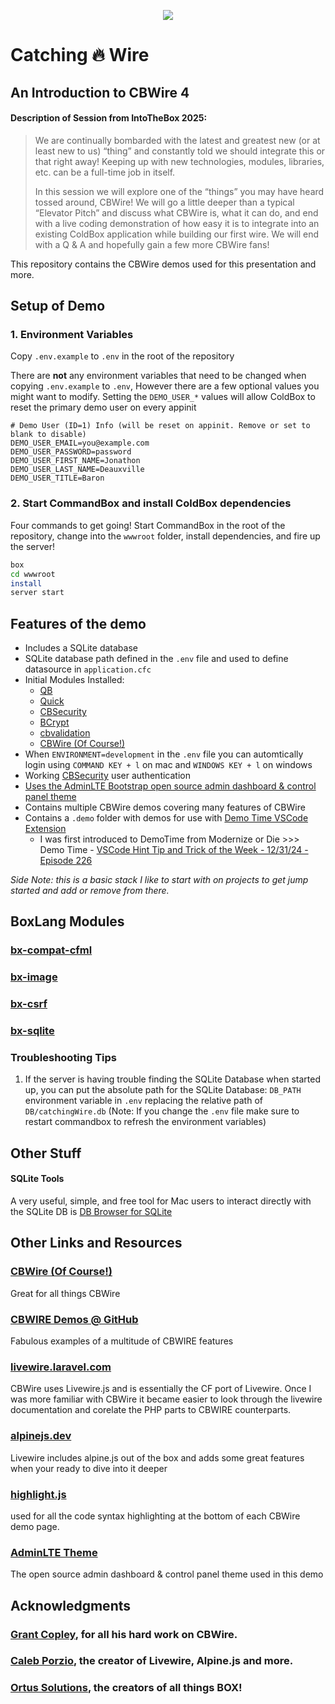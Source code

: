 <p align="center">
	<img src="https://raw.githubusercontent.com/coldbox-modules/cbwire/development/logo.png">
</p>

# Catching 🔥 Wire

## An Introduction to CBWire 4

#### Description of Session from IntoTheBox 2025:

> We are continually bombarded with the latest and greatest new (or at least new to us) “thing” and constantly told we should integrate this or that right away! Keeping up with new technologies, modules, libraries, etc. can be a full-time job in itself.
> 
> In this session we will explore one of the “things” you may have heard tossed around, CBWire! We will go a little deeper than a typical “Elevator Pitch” and discuss what CBWire is, what it can do, and end with a live coding demonstration of how easy it is to integrate into an existing ColdBox application while building our first wire. We will end with a Q & A and hopefully gain a few more CBWire fans!

This repository contains the CBWire demos used for this presentation and more.

## Setup of Demo

### 1. Environment Variables

Copy `.env.example` to `.env` in the root of the repository

There are **not** any environment variables that need to be changed when copying `.env.example` to `.env`, However there are a few optional values you might want to modify. Setting the `DEMO_USER_*` values will allow ColdBox to reset the primary demo user on every appinit

```
# Demo User (ID=1) Info (will be reset on appinit. Remove or set to blank to disable)
DEMO_USER_EMAIL=you@example.com
DEMO_USER_PASSWORD=password
DEMO_USER_FIRST_NAME=Jonathon 
DEMO_USER_LAST_NAME=Deauxville
DEMO_USER_TITLE=Baron
```

### 2. Start CommandBox and install ColdBox dependencies

Four commands to get going! Start CommandBox in the root of the repository, change into the `wwwroot` folder, install dependencies, and fire up the server!

```bash
box
cd wwwroot
install
server start
```

## Features of the demo
- Includes a SQLite database
- SQLite database path defined in the `.env` file and used to define datasource in `application.cfc`
- Initial Modules Installed:
  - [QB](https://qb.ortusbooks.com/)
  - [Quick](https://quick.ortusbooks.com/)
  - [CBSecurity](https://coldbox-security.ortusbooks.com/)
  - [BCrypt](https://forgebox.io/view/BCrypt)
  - [cbvalidation](https://coldbox-validation.ortusbooks.com/)
  - [CBWire (Of Course!)](https://cbwire.ortusbooks.com/)
- When `ENVIRONMENT=development` in the `.env` file you can automtically login using `COMMAND KEY + l` on mac and `WINDOWS KEY + l` on windows
- Working [CBSecurity](https://coldbox-security.ortusbooks.com/) user authentication
- [Uses the AdminLTE Bootstrap open source admin dashboard & control panel theme](https://adminlte.io/)
- Contains multiple CBWire demos covering many features of CBWire
- Contains a `.demo` folder with demos for use with [Demo Time VSCode Extension](https://demotime.elio.dev/)
  - I was first introduced to DemoTime from Modernize or Die >>> Demo Time - [VSCode Hint Tip and Trick of the Week - 12/31/24 - Episode 226](https://www.youtube.com/watch?v=urY943uk4_k)

*Side Note: this is a basic stack I like to start with on projects to get jump started and add or remove from there.*

## BoxLang Modules

### [bx-compat-cfml](https://forgebox.io/view/bx-compat-cfml)

### [bx-image](https://forgebox.io/view/bx-image)

### [bx-csrf](https://forgebox.io/view/bx-csrf)

### [bx-sqlite](https://forgebox.io/view/bx-sqlite)

### Troubleshooting Tips

1. If the server is having trouble finding the SQLite Database when started up, you can put the absolute path for the SQLite Database: `DB_PATH` environment variable in `.env` replacing the relative path of `DB/catchingWire.db` (Note: If you change the `.env` file make sure to restart commandbox to refresh the environment variables)

## Other Stuff

#### SQLite Tools

A very useful, simple, and free tool for Mac users to interact directly with the SQLite DB is [DB Browser for SQLite](https://sqlitebrowser.org/)

## Other Links and Resources

### [CBWire (Of Course!)](https://cbwire.ortusbooks.com/)

Great for all things CBWire

### [CBWIRE Demos @ GitHub](https://github.com/grantcopley/cbwire-examples)

Fabulous examples of a multitude of CBWIRE features

### [livewire.laravel.com](https://livewire.laravel.com/)

CBWire uses Livewire.js and is essentially the CF port of Livewire. Once I was more familiar with CBWire it became easier to look through the livewire documentation and corelate the PHP parts to CBWIRE counterparts.

### [alpinejs.dev](https://alpinejs.dev/)

Livewire includes alpine.js out of the box and adds some great features when your ready to dive into it deeper

### [highlight.js](https://highlightjs.org/) 

used for all the code syntax highlighting at the bottom of each CBWire demo page.

### [AdminLTE Theme](https://adminlte.io/) 

The open source admin dashboard & control panel theme used in this demo

## Acknowledgments

### [Grant Copley](https://github.com/grantcopley), for all his hard work on CBWire.

### [Caleb Porzio](https://github.com/calebporzio), the creator of Livewire, Alpine.js and more.

### [Ortus Solutions](https://github.com/Ortus-Solutions), the creators of all things BOX!


